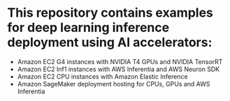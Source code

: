 # This repository contains examples for deep learning inference deployment using AI accelerators:
* Amazon EC2 G4 instances with NVIDIA T4 GPUs and NVIDIA TensorRT
* Amazon EC2 Inf1 instances with AWS Inferentia and AWS Neuron SDK
* Amazon EC2 CPU instances with Amazon Elastic Inference 
* Amazon SageMaker deployment hosting for CPUs, GPUs and AWS Inferentia
